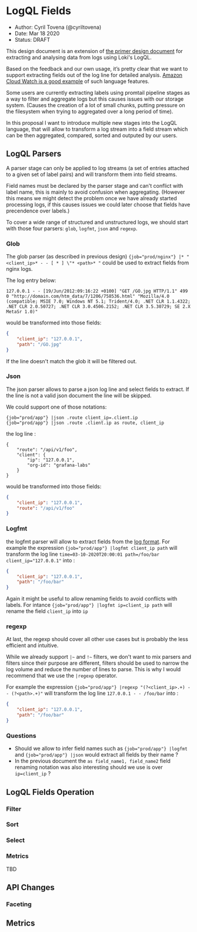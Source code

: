 # LogQL Fields

- Author: Cyril Tovena (@cyriltovena)
- Date: Mar 18 2020
- Status: DRAFT

This design document is an extension of [the primer design document](https://docs.google.com/document/d/1BrxnzqEfZnVVYUnjpZR-b9i5w9FNWRzzhyOq5ftCc-Q/edit#heading=h.2obxic2dx0xn) for extracting and analysing data from logs using Loki's LogQL.

Based on the feedback and our own usage, it’s pretty clear that we want to support extracting fields out of the log line for detailed analysis. [Amazon Cloud Watch is a good example](https://docs.aws.amazon.com/AmazonCloudWatch/latest/logs/CWL_QuerySyntax-examples.html) of such language features.

Some users are currently extracting labels using promtail pipeline stages as a way to filter and aggregate logs but this causes issues with our storage system. (Causes the creation of a lot of small chunks, putting pressure on the filesystem when trying to aggregated over a long period of time).

In this proposal I want to introduce multiple new stages into the LogQL language, that will allow to transform a log stream into a field stream which can be then aggregated, compared, sorted and outputed by our users.

## LogQL Parsers

A parser stage can only be applied to log streams (a set of entries attached to a given set of label pairs) and will transform them into field streams.

Field names must be declared by the parser stage and can't conflict with label name, this is mainly to avoid confusion when aggregating. (However this means we might detect the problem once we have already started processing logs, if this causes issues we could later choose that fields have precendence over labels.)

To cover a wide range of structured and unstructured logs, we should start with those four parsers: `glob`, `logfmt`, `json` and `regexp`.

### Glob

The glob parser (as described in previous design) `{job="prod/nginx"} |* "<client_ip>* - - [ * ] \"* <path>* "` could be used to extract fields from nginx logs.

The log entry below:

```log
127.0.0.1 - - [19/Jun/2012:09:16:22 +0100] "GET /GO.jpg HTTP/1.1" 499 0 "http://domain.com/htm_data/7/1206/758536.html" "Mozilla/4.0 (compatible; MSIE 7.0; Windows NT 5.1; Trident/4.0; .NET CLR 1.1.4322; .NET CLR 2.0.50727; .NET CLR 3.0.4506.2152; .NET CLR 3.5.30729; SE 2.X MetaSr 1.0)"
```

would be transformed into those fields:

```json
{
    "client_ip": "127.0.0.1",
    "path": "/GO.jpg"
}
```

If the line doesn't match the glob it will be filtered out.

### Json

The json parser allows to parse a json log line and select fields to extract. If the line is not a valid json document the line will be skipped.

We could support one of those notations:

```logql
{job="prod/app"} |json .route client_ip=.client.ip
{job="prod/app"} |json .route .client.ip as route, client_ip
```

the log line :

```log
{
    "route": "/api/v1/foo",
    "client": {
        "ip": "127.0.0.1",
        "org-id": "grafana-labs"
    }
}
```

would be transformed into those fields:

```json
{
    "client_ip": "127.0.0.1",
    "route": "/api/v1/foo"
}
```

### Logfmt

the logfmt parser will allow to extract fields from the [log format](https://brandur.org/logfmt). For example the expression `{job="prod/app"} |logfmt client_ip path` will transform the log line `time=03-10-2020T20:00:01 path=/foo/bar client_ip="127.0.0.1"` into :

```json
{
    "client_ip": "127.0.0.1",
    "path": "/foo/bar"
}
```

Again it might be useful to allow renaming fields to avoid conflicts with labels.
For intance `{job="prod/app"} |logfmt ip=client_ip path` will rename the field `client_ip` into `ip`

### regexp

At last, the regexp should cover all other use cases but is probably the less efficient and intuitive.

While we already support `|~` and `!~` filters, we don't want to mix parsers and filters since their purpose are different, filters should be used to narrow the log volume and reduce the number of lines to parse. This is why I would recommend that we use the `|regexp` operator.

For example the expression `{job="prod/app"} |regexp "(?<client_ip>.+) - - (?<path>.+)"` will transform the log line `127.0.0.1 - - /foo/bar` into :

```json
{
    "client_ip": "127.0.0.1",
    "path": "/foo/bar"
}
```

### Questions

- Should we allow to infer field names such as `{job="prod/app"} |logfmt` and `{job="prod/app"} |json` would extract all fields by their name ?
- In the previous document the `as field_name1, field_name2` field renaming notation was also interesting should we use is over `ip=client_ip` ?

## LogQL Fields Operation

### Filter

### Sort

### Select

### Metrics

TBD

## API Changes

### Faceting

## Metrics
